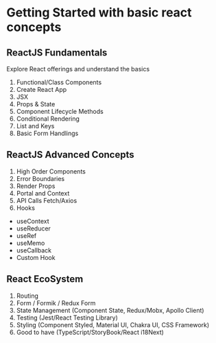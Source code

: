 # Getting Started with basic react concepts

## ReactJS Fundamentals
Explore React offerings and understand the basics

1. Functional/Class Components
2. Create React App
3. JSX
4. Props & State
5. Component Lifecycle Methods
6. Conditional Rendering
7. List and Keys
8. Basic Form Handlings

## ReactJS Advanced Concepts

1. High Order Components
2. Error Boundaries
3. Render Props
4. Portal and Context
5. API Calls Fetch/Axios
6. Hooks
- useContext
- useReducer
- useRef
- useMemo
- useCallback
- Custom Hook

## React EcoSystem
1. Routing
2. Form / Formik / Redux Form
3. State Management (Component State, Redux/Mobx, Apollo Client)
4. Testing (Jest/React Testing Library)
5. Styling (Component Styled, Material UI, Chakra UI, CSS Framework)
6. Good to have (TypeScript/StoryBook/React i18Next)
